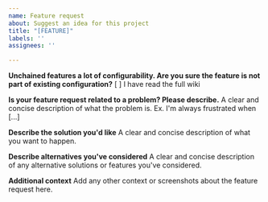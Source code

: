 ```yaml
---
name: Feature request
about: Suggest an idea for this project
title: "[FEATURE]"
labels: ''
assignees: ''

---
```


**Unchained features a lot of configurability. Are you sure the feature is not part of existing configuration?**
[ ]  I have read the full wiki

**Is your feature request related to a problem? Please describe.**
A clear and concise description of what the problem is. Ex. I'm always frustrated when [...]

**Describe the solution you'd like**
A clear and concise description of what you want to happen.

**Describe alternatives you've considered**
A clear and concise description of any alternative solutions or features you've considered.

**Additional context**
Add any other context or screenshots about the feature request here.
